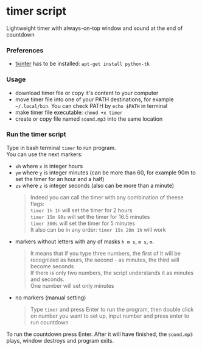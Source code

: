 # timer script
Lightweight timer with always-on-top window and sound at the end of countdown

### Preferences

* [tkinter](https://docs.python.org/3/library/tkinter.html?highlight=tkinter#module-tkinter) has to be installed: `apt-get install python-tk`

### Usage

* download timer file or copy it's content to your computer 
* move timer file into one of your PATH destinations, for example `~/.local/bin`. You can check PATH by `echo $PATH` in terminal
* make timer file executable: `chmod +x timer`
* create or copy file named `sound.mp3` into the same location

### Run the timer script

Type in bash terminal `timer` to run program.  
You can use the next markers: 
* `xh` where `x` is integer hours
* `ym` where `y` is integer minutes (can be more than 60, for example 90m to set the timer for an hour and a half)
* `zs` where `z` is integer seconds (also can be more than a minute)
    >Indeed you can call the timer with any combination of theese flags:  
     `timer 1h 1h` will set the timer for 2 hours  
     `timer 15m 90s` will set the timer for 16.5 minutes  
     `timer 300s` will set the timer for 5 minutes  
     It also can be in any order: `timer 15s 20m 1h` will work
* markers without letters with any of masks `h m s`, `m s`, `m`.
    >It means that if you type three numbers, the first of it will be recognized as hours, the second - as minutes, the third will become seconds  
    If there is only two numbers, the script understands it as minutes and seconds.   
    One number will set only minutes  
* no markers (manual setting)
    >Type `timer` and press Enter to run the program, then double click on number you want to set up, input number and press enter to run countdown

To run the countdown press Enter. After it will have finished, the `sound.mp3` plays, window destroys and program exits.                                                                    

